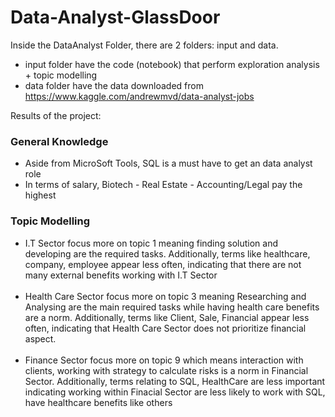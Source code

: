 # Data-Analyst-GlassDoor
Inside the DataAnalyst Folder, there are 2 folders: input and data. 
- input folder have the code (notebook) that perform exploration analysis + topic modelling
- data folder have the data downloaded from https://www.kaggle.com/andrewmvd/data-analyst-jobs

Results of the project:
### General Knowledge
- Aside from MicroSoft Tools, SQL is a must have to get an data analyst role
- In terms of salary, Biotech - Real Estate - Accounting/Legal pay the highest

### Topic Modelling
- I.T Sector focus more on topic 1  meaning finding solution and developing are the required tasks. Additionally, terms like healthcare, company, employee appear less often, indicating that there are not many external benefits working with I.T Sector
 <br> <br>
- Health Care Sector focus more on topic 3 meaning Researching and Analysing are the main required tasks while having health care benefits are a norm. Additionally, terms like Client, Sale, Financial appear less often, indicating that Health Care Sector does not prioritize financial aspect.
 <br> <br>
- Finance Sector focus more on topic 9  which means interaction with clients, working with strategy to calculate risks is a norm in Financial Sector. Additionally, terms relating to SQL, HealthCare are less important indicating working within Finacial Sector are less likely to work with SQL, have healthcare benefits like others
